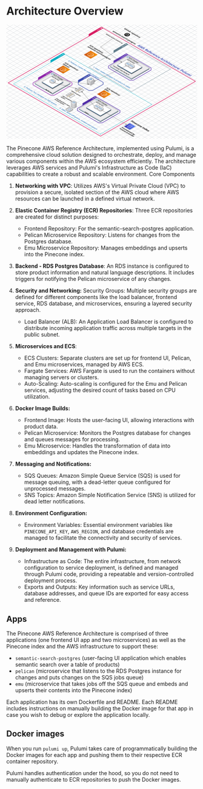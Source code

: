 # Architecture Overview 

![Pinecone AWS Reference Architecture](./aws-ref-arch-pulumi.png)

The Pinecone AWS Reference Architecture, implemented using Pulumi, is a comprehensive cloud solution designed to orchestrate, deploy, and manage various components within the AWS ecosystem efficiently. The architecture leverages AWS services and Pulumi's Infrastructure as Code (IaC) capabilities to create a robust and scalable environment.
Core Components

1. **Networking with VPC**: Utilizes AWS's Virtual Private Cloud (VPC) to provision a secure, isolated section of the AWS cloud where AWS resources can be launched in a defined virtual network.

1. **Elastic Container Registry (ECR) Repositories**: Three ECR repositories are created for distinct purposes:
    * Frontend Repository: For the semantic-search-postgres application.
    * Pelican Microservice Repository: Listens for changes from the Postgres database.
    * Emu Microservice Repository: Manages embeddings and upserts into the Pinecone index.

1. **Backend - RDS Postgres Database**: An RDS instance is configured to store product information and natural language descriptions. It includes triggers for notifying the Pelican microservice of any changes.

1. **Security and Networking:** Security Groups: Multiple security groups are defined for different components like the load balancer, frontend service, RDS database, and microservices, ensuring a layered security approach.
    * Load Balancer (ALB): An Application Load Balancer is configured to distribute incoming application traffic across multiple targets in the public subnet.

1. **Microservices and ECS**:
    * ECS Clusters: Separate clusters are set up for frontend UI, Pelican, and Emu microservices, managed by AWS ECS.
    * Fargate Services: AWS Fargate is used to run the containers without managing servers or clusters.
    * Auto-Scaling: Auto-scaling is configured for the Emu and Pelican services, adjusting the desired count of tasks based on CPU utilization.

1. **Docker Image Builds:**
    * Frontend Image: Hosts the user-facing UI, allowing interactions with product data.
    * Pelican Microservice: Monitors the Postgres database for changes and queues messages for processing.
    * Emu Microservice: Handles the transformation of data into embeddings and updates the Pinecone index.

1. **Messaging and Notifications:**
    * SQS Queues: Amazon Simple Queue Service (SQS) is used for message queuing, with a dead-letter queue configured for unprocessed messages.
    * SNS Topics: Amazon Simple Notification Service (SNS) is utilized for dead letter notifications.

1. **Environment Configuration:**
    * Environment Variables: Essential environment variables like `PINECONE_API_KEY`, `AWS_REGION`, and database credentials are managed to facilitate the connectivity and security of services.

1. **Deployment and Management with Pulumi:**
    * Infrastructure as Code: The entire infrastructure, from network configuration to service deployment, is defined and managed through Pulumi code, providing a repeatable and version-controlled deployment process.
    * Exports and Outputs: Key information such as service URLs, database addresses, and queue IDs are exported for easy access and reference.


## Apps

The Pinecone AWS Reference Architecture is comprised of three applications (one frontend UI app and two microservices) as well as the Pinecone index 
and the AWS infrastructure to support these: 

- `semantic-search-postgres` (user-facing UI application which enables semantic search over a table of products)
- `pelican` (microservice that listens to the RDS Postgres instance for changes and puts changes on the SQS jobs queue)
- `emu` (microservice that takes jobs off the SQS queue and embeds and upserts their contents into the Pinecone index)

Each application has its own Dockerfile and README. Each README includes instructions on manually building the Docker image for that app in case 
you wish to debug or explore the application locally.

## Docker images 

When you run `pulumi up`, Pulumi takes care of programmatically building the Docker images for each app and pushing them to their respective ECR container repository. 

Pulumi handles authentication under the hood, so you do not need to manually authenticate to ECR repositories to push the Docker images.
